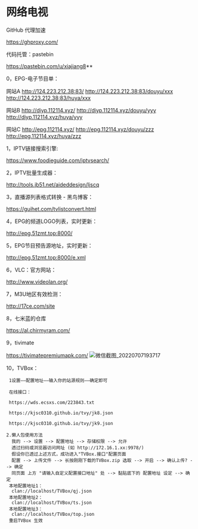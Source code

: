# 网络电视


GitHub 代理加速

https://ghproxy.com/

代码托管：pastebin

https://pastebin.com/u/xiajiang8**


0，EPG-电子节目单：

 网站A
 http://124.223.212.38:83/
 http://124.223.212.38:83/douyu/xxx
 http://124.223.212.38:83/huya/xxx

 网站B
 http://diyp.112114.xyz/
 http://diyp.112114.xyz/douyu/yyy
 http://diyp.112114.xyz/huya/yyy

 网站C
 http://epg.112114.xyz/
 http://epg.112114.xyz/douyu/zzz
 http://epg.112114.xyz/huya/zzz



1，IPTV链接搜索引擎:

https://www.foodieguide.com/iptvsearch/



2，IPTV批量生成器：

http://tools.jb51.net/aideddesign/ljscq


3，直播源列表格式转换 - 黑鸟博客：

https://guihet.com/tvlistconvert.html

4，EPG的频道LOGO列表，实时更新：

http://epg.51zmt.top:8000/

5，EPG节目预告源地址，实时更新：

http://epg.51zmt.top:8000/e.xml

6，VLC：官方网站：

http://www.videolan.org/

7，M3U地区有效检测：

http://17ce.com/site

8，七米蓝的仓库

https://al.chirmyram.com/

9，tivimate

https://tivimatepremiumapk.com/
![微信截图_20220707193717](https://user-images.githubusercontent.com/95155750/177767042-0e723745-7a5a-4d05-a1ce-bc2c55760692.png)

10，TVBox：

     1设置——配置地址——输入你的站源规则——确定即可

     在线接口：

     https://wds.ecsxs.com/223843.txt

     https://kjsc0310.github.io/tvy/jk8.json

     https://kjsc0310.github.io/tvy/jk9.json

    2.懒人包使用方法
      我的 --> 设置 --> 配置地址 --> 存储权限 --> 允许
      透过扫码或浏览器访问网址 (如 http://172.16.1.xx:9978/)
      假设你已透过上述方式，成功进入"TVBox.接口"配置页面
      配置 --> 上传文件 --> 长按刚刚下载的TVBox.zip 选取 --> 开启 --> 确认上传? --> 确定
      同页面 上方 "请输入自定义配置接口地址" 处 --> 黏贴底下的 配置地址 设定 --> 确定
     本地配置地址1：
      clan://localhost/TVBox/qj.json
     本地配置地址2：
      clan://localhost/TVBox/ts.json
     本地配置地址3：
      clan://localhost/TVBox/top.json
     重启TVBox 生效


